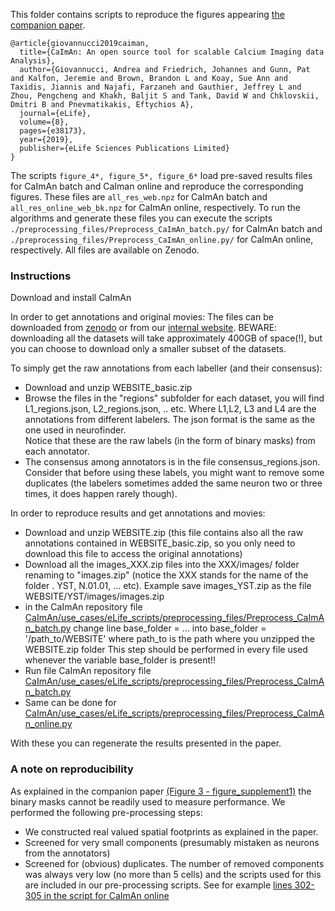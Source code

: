 This folder contains scripts to reproduce the figures appearing [the companion paper](https://elifesciences.org/articles/38173).

```
@article{giovannucci2019caiman,
  title={CaImAn: An open source tool for scalable Calcium Imaging data Analysis},
  author={Giovannucci, Andrea and Friedrich, Johannes and Gunn, Pat and Kalfon, Jeremie and Brown, Brandon L and Koay, Sue Ann and Taxidis, Jiannis and Najafi, Farzaneh and Gauthier, Jeffrey L and Zhou, Pengcheng and Khakh, Baljit S and Tank, David W and Chklovskii, Dmitri B and Pnevmatikakis, Eftychios A},
  journal={eLife},
  volume={8},
  pages={e38173},
  year={2019},
  publisher={eLife Sciences Publications Limited}
}
```


The scripts `figure_4*, figure_5*, figure_6*` load pre-saved results files for CaImAn batch and CaIman online and reproduce the
corresponding figures. These files are `all_res_web.npz` for CaImAn batch and `all_res_online_web_bk.npz` for CaImAn online,
respectively. To run the algorithms and generate these files you can execute the scripts `./preprocessing_files/Preprocess_CaImAn_batch.py/`
for CaImAn batch and `./preprocessing_files/Preprocess_CaImAn_online.py/` for CaImAn online, respectively. All files are available on Zenodo. 


### Instructions

Download and install CaImAn

In order to get annotations and original movies: The files can be downloaded from [zenodo](https://zenodo.org/record/1659149#.XDX8T89Ki9s) or from our [internal website](https://users.flatironinstitute.org/~neuro/caiman_paper/). BEWARE: downloading all the datasets will take approximately 400GB of space(!), but you can choose to download only a smaller subset of the datasets.

To simply get the raw annotations from each labeller (and their consensus):
- Download and unzip WEBSITE_basic.zip
- Browse the files in the "regions" subfolder for each dataset, you will find L1_regions.json, L2_regions.json, .. etc. Where L1,L2, L3 and L4 are the annotations from different labelers. The json format is the same as the one used in neurofinder.   
Notice that these are the raw labels (in the form of binary masks) from each annotator. 
- The consensus among annotators is in the file consensus_regions.json. Consider that before using these labels, you might want to remove some duplicates (the labelers sometimes added the same neuron two or three times, it does happen rarely though).

In order to reproduce results and get annotations and movies:
- Download and unzip WEBSITE.zip (this file contains also all the raw annotations contained in WEBSITE_basic.zip, so you only need to download this file to access the original annotations)
- Download all the images_XXX.zip files into the XXX/images/ folder renaming to "images.zip" (notice the XXX stands for the name of the folder . YST, N.01.01, ... etc).
Example save images_YST.zip as the file WEBSITE/YST/images/images.zip
- in the CaImAn repository file  [CaImAn/use_cases/eLife_scripts/preprocessing_files/Preprocess_CaImAn_batch.py](https://github.com/flatironinstitute/CaImAn/blob/master/use_cases/eLife_scripts/preprocessing_files/Preprocess_CaImAn_batch.py)  change line
base_folder = ... 
into
base_folder = '/path_to/WEBSITE' where path_to is the path where you unzipped the WEBSITE.zip folder
This step should be performed in every file used whenever the variable base_folder is present!!
- Run file CaImAn repository file  [CaImAn/use_cases/eLife_scripts/preprocessing_files/Preprocess_CaImAn_batch.py](https://github.com/flatironinstitute/CaImAn/blob/master/use_cases/eLife_scripts/preprocessing_files/Preprocess_CaImAn_batch.py)
- Same can be done for [CaImAn/use_cases/eLife_scripts/preprocessing_files/Preprocess_CaImAn_online.py](https://github.com/flatironinstitute/CaImAn/blob/master/use_cases/eLife_scripts/preprocessing_files/Preprocess_CaImAn_online.py)

With these you can regenerate the results presented in the paper.

### A note on reproducibility

As explained in the companion paper [(Figure 3 - figure_supplement1)](https://elifesciences.org/articles/38173/figures#fig3s1) the binary masks cannot be readily used to measure performance. We performed the following pre-processing steps:
- We constructed real valued spatial footprints as explained in the paper.
- Screened for very small components (presumably mistaken as neurons from the annotators)
- Screened for (obvious) duplicates. 
The number of removed components was always very low (no more than 5 cells) and the scripts used for this are included in our pre-processing scripts. See for example [lines 302-305 in the script for CaImAn online](https://github.com/flatironinstitute/CaImAn/blob/master/use_cases/eLife_scripts/preprocessing_files/Preprocess_CaImAn_online.py#L302)

